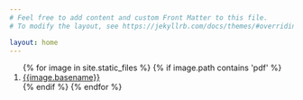 ```yaml
---
# Feel free to add content and custom Front Matter to this file.
# To modify the layout, see https://jekyllrb.com/docs/themes/#overriding-theme-defaults

layout: home
---
```


<ol>
{% for image in site.static_files %}
	{% if image.path contains 'pdf' %}
	<li>
		<a href="{{ site.baseurl }}{{ image.path }}">{{image.basename}}</a>
	</li>
	{% endif %}
{% endfor %}
</ol>